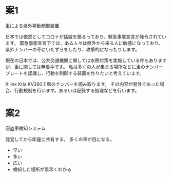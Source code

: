 # 案1
車による県外移動制御装置


日本では依然としてコロナが猛威を振るっており、緊急事態宣言が発令されています。
緊急事態宣言下では、ある人々は県外から来る人に敏感になっており、
県外ナンバーの車にいたずらをしたり、攻撃的になったりします。

現在の日本では、公共交通機関に関しては水際対策を実施している件もありますが、車に関しては無着手です。
私は多くの人が集まる場所などに車のナンバープレートを認識し、行動を制御する装置を作りたいと考えています。


Xilinx Kria KV260で車のナンバーを読み取ります。
その内容が県外であった場合、行動規制を行います。あるいは記録する処理などを行います。

# 案2
窃盗車検知システム

発覚してから即座に共有する。
多くの車が目になる。

* 早い
* 多い
* 広い
* 検知した場所が素早くわかる
